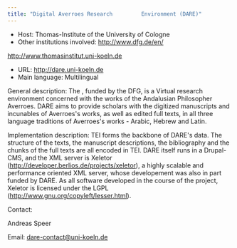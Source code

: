 ```yaml
---
title: "Digital Averroes Research         Environment (DARE)"
---
```





* Host: Thomas-Institute of the University
 of Cologne
* Other institutions involved:
 http://www.dfg.de/en/
 
 http://www.thomasinstitut.uni-koeln.de
* URL: <http://dare.uni-koeln.de>
* Main language: Multilingual



General description: The , funded by the DFG, is a Virtual
 research environment concerned with the works of the
 Andalusian Philosopher Averroes. DARE aims to provide
 scholars with the digitized manuscripts and incunables of
 Averroes's works, as well as edited full texts, in all
 three language traditions of Averroes's works - Arabic,
 Hebrew and Latin.
 





Implementation description:
 TEI forms the backbone of DARE's
 data. The structure of the texts, the manuscript
 descriptions, the bibliography and the chunks of the full
 texts are all encoded in TEI. DARE itself runs in a
 Drupal-CMS, and the XML server is Xeletor
 (http://developer.berlios.de/projects/xeletor), a highly
 scalable and performance oriented XML server, whose
 developement was also in part funded by DARE. As all
 software developed in the course of the project, Xeletor is
 licensed under the LGPL
 (http://www.gnu.org/copyleft/lesser.html).



Contact:
 



Andreas Speer



Email: [dare-contact@uni-koeln.de](mailto:dare-contact@uni-koeln.de)






